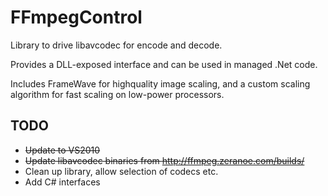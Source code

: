 FFmpegControl
=============
Library to drive libavcodec for encode and decode.

Provides a DLL-exposed interface and can be used in managed .Net code.

Includes FrameWave for highquality image scaling, and a custom scaling algorithm for fast scaling on low-power processors.

TODO
----
* ~~Update to VS2010~~
* ~~Update libavcodec binaries from http://ffmpeg.zeranoe.com/builds/~~
* Clean up library, allow selection of codecs etc.
* Add C# interfaces
